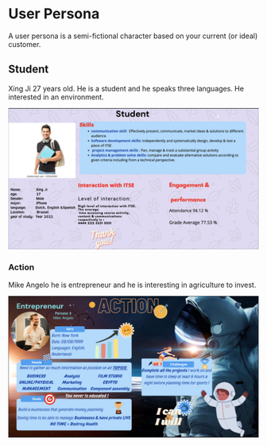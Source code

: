 # User Persona

A user persona is a semi-fictional character based on your current (or ideal)
customer.

## Student

Xing Ji 27 years old. He is a student and he speaks three languages. He
interested in an environment.

![Persona](/images/userpersona.png)

### Action

Mike Angelo he is entrepreneur and he is interesting in agriculture to invest.

![Persona](/images/userpersona2.png)
